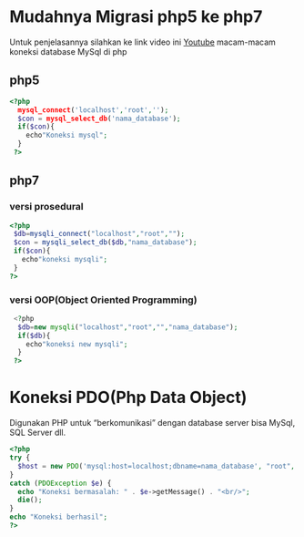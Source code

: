 # Mudahnya Migrasi php5 ke php7
Untuk penjelasannya silahkan ke link video ini [Youtube](https://www.youtube.com/watch?v=GYCvakl-BP0)
macam-macam koneksi database MySql di php
## php5
```php
<?php
  mysql_connect('localhost','root','');
  $con = mysql_select_db('nama_database');
  if($con){
    echo"Koneksi mysql";
  }
 ?>
 ```
## php7
 ### versi prosedural
 ```php
<?php
  $db=mysqli_connect("localhost","root","");
  $con = mysqli_select_db($db,"nama_database");
  if($con){
    echo"koneksi mysqli";
  }
 ?>
 ```
### versi OOP(Object Oriented Programming)
```php
 <?php
  $db=new mysqli("localhost","root","","nama_database");
  if($db){
    echo"koneksi new mysqli";
  }
 ?>
 ```
# Koneksi PDO(Php Data Object)
Digunakan PHP untuk “berkomunikasi” dengan database server bisa MySql, SQL Server dll.
```php
<?php
try {
  $host = new PDO('mysql:host=localhost;dbname=nama_database', "root", "");
}
catch (PDOException $e) {
  echo "Koneksi bermasalah: " . $e->getMessage() . "<br/>";
  die();
}
echo "Koneksi berhasil";
?>
```
